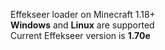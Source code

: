 Effekseer loader on Minecraft 1.18+ <br>
**Windows** and **Linux** are supported <br>
Current Effekseer version is **1.70e**

